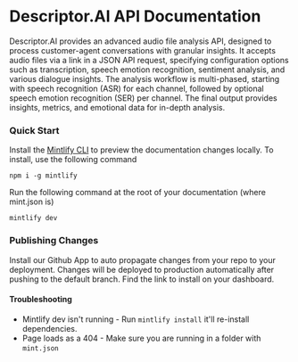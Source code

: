 # Descriptor.AI API Documentation

Descriptor.AI provides an advanced audio file analysis API, designed to process customer-agent conversations with granular insights. 
It accepts audio files via a link in a JSON API request, specifying configuration options such as transcription, speech emotion recognition, sentiment analysis, and various dialogue insights. 
The analysis workflow is multi-phased, starting with speech recognition (ASR) for each channel, followed by optional speech emotion recognition (SER) per channel. 
The final output provides insights, metrics, and emotional data for in-depth analysis.


### Quick Start

Install the [Mintlify CLI](https://www.npmjs.com/package/mintlify) to preview the documentation changes locally. To install, use the following command

```
npm i -g mintlify
```

Run the following command at the root of your documentation (where mint.json is)

```
mintlify dev
```

### Publishing Changes

Install our Github App to auto propagate changes from your repo to your deployment. Changes will be deployed to production automatically after pushing to the default branch. Find the link to install on your dashboard. 

#### Troubleshooting

- Mintlify dev isn't running - Run `mintlify install` it'll re-install dependencies.
- Page loads as a 404 - Make sure you are running in a folder with `mint.json`
